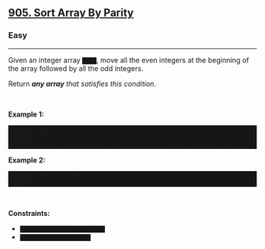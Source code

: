 <h2><a href="https://leetcode.com/problems/sort-array-by-parity/">905. Sort Array By Parity</a></h2><h3>Easy</h3><hr><div><p>Given an integer array <code style="background: rgb(22, 22, 23) !important;">nums</code>, move all the even integers at the beginning of the array followed by all the odd integers.</p>

<p>Return <em><strong>any array</strong> that satisfies this condition</em>.</p>

<p>&nbsp;</p>
<p><strong>Example 1:</strong></p>

<pre style="background: rgb(22, 22, 23) !important;"><strong>Input:</strong> nums = [3,1,2,4]
<strong>Output:</strong> [2,4,3,1]
<strong>Explanation:</strong> The outputs [4,2,3,1], [2,4,1,3], and [4,2,1,3] would also be accepted.
</pre>

<p><strong>Example 2:</strong></p>

<pre style="background: rgb(22, 22, 23) !important;"><strong>Input:</strong> nums = [0]
<strong>Output:</strong> [0]
</pre>

<p>&nbsp;</p>
<p><strong>Constraints:</strong></p>

<ul>
	<li><code style="background: rgb(22, 22, 23) !important;">1 &lt;= nums.length &lt;= 5000</code></li>
	<li><code style="background: rgb(22, 22, 23) !important;">0 &lt;= nums[i] &lt;= 5000</code></li>
</ul>
</div>